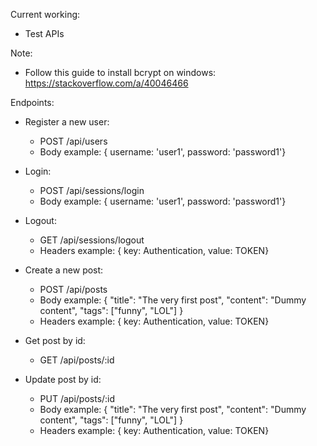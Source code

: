 Current working:
- Test APIs

Note:
- Follow this guide to install bcrypt on windows: https://stackoverflow.com/a/40046466

Endpoints:
- Register a new user:
    - POST /api/users
    - Body example: { username: 'user1', password: 'password1'}
- Login:
    - POST /api/sessions/login
    - Body example: { username: 'user1', password: 'password1'}
- Logout:
    - GET /api/sessions/logout
    - Headers example: { key: Authentication, value: TOKEN}

- Create a new post:
    - POST /api/posts
    - Body example: { "title": "The very first post", "content": "Dummy content", "tags": ["funny", "LOL"] }
    - Headers example: { key: Authentication, value: TOKEN}
- Get post by id:
    - GET /api/posts/:id
- Update post by id:
    - PUT /api/posts/:id
    - Body example: { "title": "The very first post", "content": "Dummy content", "tags": ["funny", "LOL"] }
    - Headers example: { key: Authentication, value: TOKEN}

